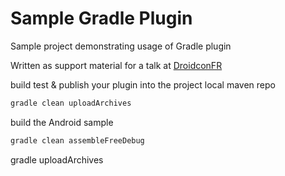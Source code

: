 Sample Gradle Plugin
====================

Sample project demonstrating usage of Gradle plugin 

Written as support material for a talk at [DroidconFR](http://fr.droidcon.com/2014/)


build test & publish your plugin into the project local maven repo

```bash
gradle clean uploadArchives
```

build the Android sample 

```bash
gradle clean assembleFreeDebug
```

gradle uploadArchives



